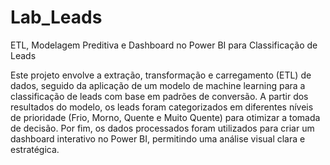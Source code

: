# Lab_Leads
ETL, Modelagem Preditiva e Dashboard no Power BI para Classificação de Leads

Este projeto envolve a extração, transformação e carregamento (ETL) de dados, seguido da aplicação de um modelo de machine learning para a classificação de leads com base em padrões de conversão. A partir dos resultados do modelo, os leads foram categorizados em diferentes níveis de prioridade (Frio, Morno, Quente e Muito Quente) para otimizar a tomada de decisão. Por fim, os dados processados foram utilizados para criar um dashboard interativo no Power BI, permitindo uma análise visual clara e estratégica.







